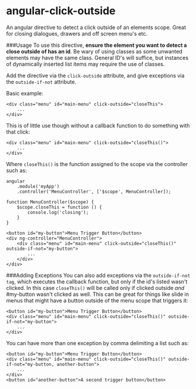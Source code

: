 angular-click-outside
=====================

An angular directive to detect a click outside of an elements scope. Great for closing dialogues, drawers and off screen menu's etc.

###Usage
To use this directive, __ensure the element you want to detect a close outside of has an id__. Be wary of using classes as some unwanted elements may have the same class. General ID's will suffice, but instances of dynamically inserted list items may require the use of classes. 

Add the directive via the `click-outside` attribute, and give exceptions via the `outside-if-not` attribute.

Basic example:
    
    <div class="menu" id="main-menu" click-outside="closeThis">
        ...
    </div>
    
This is of little use though without a callback function to do something with that click:
	
    <div class="menu" id="main-menu" click-outside="closeThis()">
        ...
    </div>
	
Where `closeThis()` is the function assigned to the scope via the controller such as:

    angular
        .module('myApp')
        .controller('MenuController', ['$scope', MenuController]);
        
    function MenuController($scope) {
        $scope.closeThis = function () {
            console.log('closing');
        }
    }
    
    <button id="my-button">Menu Trigger Button</button>
    <div ng-controller="MenuController">
        <div class="menu" id="main-menu" click-outside="closeThis()" outside-if-not="my-button">
            ...
        </div>
    </div>

###Adding Exceptions
You can also add exceptions via the `outside-if-not tag`, which executes the callback function, but only if the id's listed wasn't clicked. In this case `closeThis()` will be called only if clicked outside _and_ #my-button wasn't clicked as well. This can be great for things like slide in menus that might have a button outside of the menu scope that triggers it:
    
    <button id="my-button">Menu Trigger Button</button>
    <div class="menu" id="main-menu" click-outside="closeThis()" outside-if-not="my-button">
        ...
    </div>
	
You can have more than one exception by comma delimiting a list such as:

	<button id="my-button">Menu Trigger Button</button>
    <div class="menu" id="main-menu" click-outside="closeThis()" outside-if-not="my-button, another-button">
        ...
    </div>
	<button id="another-button">A second trigger button</button>
